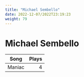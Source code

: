 ```yaml
---
title: "Michael Sembello"
date: 2022-12-07/2022T23:19:23
weight: 79
---
```


# Michael Sembello

 Song | Plays 
----- | -----:
Maniac | 4
